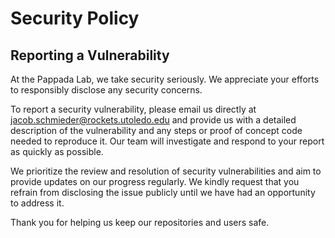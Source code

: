 # Security Policy

## Reporting a Vulnerability

At the Pappada Lab, we take security seriously. We appreciate your efforts to responsibly disclose any security concerns.

To report a security vulnerability, please email us directly at [jacob.schmieder@rockets.utoledo.edu](mailto:jacob.schmieder@rockets.utoledo.edu) and provide us with a detailed description of the vulnerability and any steps or proof of concept code needed to reproduce it. Our team will investigate and respond to your report as quickly as possible.

We prioritize the review and resolution of security vulnerabilities and aim to provide updates on our progress regularly. We kindly request that you refrain from disclosing the issue publicly until we have had an opportunity to address it.

Thank you for helping us keep our repositories and users safe.
